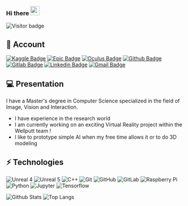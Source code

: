 ### Hi there <img src="https://media.giphy.com/media/hvRJCLFzcasrR4ia7z/giphy.gif" width="25px">

![Visitor badge](https://visitor-badge.glitch.me/badge?page_id=Arnaud58.Arnaud58)

## 🐣 Account

[![Kaggle Badge](https://img.shields.io/badge/-Arnaud58-26C0FF?style=flat-square&logo=Kaggle&logoColor=white&link=https://www.kaggle.com/arnaud58/)](https://www.kaggle.com/arnaud58/)
[![Epic Badge](https://img.shields.io/badge/-Gould58-black?style=flat-square&logo=unrealengine&logoColor=white&link=https://learn.unrealengine.com/)](https://learn.unrealengine.com/)
[![Oculus Badge](https://img.shields.io/badge/-Gould58-black?style=flat-square&logo=oculus&logoColor=white&link=https://developer.oculus.com)](https://developer.oculus.com)
[![Github Badge](https://img.shields.io/badge/-Arnaud58-181717?style=flat-square&logo=github&logoColor=white&link=https://github.com/Arnaud58)](https://github.com/Arnaud58)
[![Gitlab Badge](https://img.shields.io/badge/-Arnaud58-FCA121?style=flat-square&logo=gitlab&logoColor=white&link=https://gitlab.com/Arnaud58)](https://gitlab.com/Arnaud58)
[![Linkedin Badge](https://img.shields.io/badge/-ArnaudRougetet-blue?style=flat-square&logo=Linkedin&logoColor=white&link=https://www.linkedin.com/in/arnaud-rougetet-092414158/)](https://www.linkedin.com/in/arnaud-rougetet-092414158/)
[![Gmail Badge](https://img.shields.io/badge/-r.arnaud500@gmail.com-c14438?style=flat-square&logo=Gmail&logoColor=white&link=mailto:r.arnaud500@gmail.com)](mailto:r.arnaud500@gmail.com)

## 💻 Presentation

I have a Master's degree in Computer Science specialized in the field of Image, Vision and Interaction.
- I have experience in the research world
- I am currently working on an exciting Virtual Reality project within the Wellputt team !
- I like to prototype simple AI when my free time allows it or to do 3D modeling

## ⚡ Technologies

![Unreal 4](https://img.shields.io/badge/-UE4-black?style=flat-square&logo=unrealengine)
![Unreal 5](https://img.shields.io/badge/-UE5-6ebdf6?style=flat-square&logo=unrealengine&logoColor=black)
![C++](https://img.shields.io/badge/-C++-00599C?style=flat-square&logo=c)
![Git](https://img.shields.io/badge/-Git-black?style=flat-square&logo=git)
![GitHub](https://img.shields.io/badge/-GitHub-181717?style=flat-square&logo=github)
![GitLab](https://img.shields.io/badge/-GitLab-FCA121?style=flat-square&logo=gitlab)
![Raspberry Pi](https://img.shields.io/badge/-Raspberry%20Pi-C51A4A?style=flat-square&logo=Raspberry-Pi)
![Python](https://img.shields.io/badge/-Python-FFD240?style=flat-square&logo=Python)
![Jupyter](https://img.shields.io/badge/-Jupyter-FDF41C?style=flat-square&logo=jupyter)
![Tensorflow](https://img.shields.io/badge/-Tensorflow-E95431?style=flat-square&logo=tensorflow)


![Github Stats](https://github-readme-stats.vercel.app/api?username=Arnaud58&count_private=true&include_all_commits=true)
![Top Langs](https://github-readme-stats.vercel.app/api/top-langs/?username=Arnaud58&layout=compact)
  
